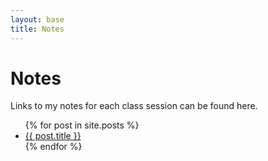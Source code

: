 ```yaml
---
layout: base
title: Notes
---
```

# Notes
Links to my notes for each class session can be found here.

<ul class="NoteList">
{% for post in site.posts %}
  <li>
  <a href="{{ post.url | prepend: site.baseurl }}"> {{ post.title }} </a>
  </li>
{% endfor %}
</ul>